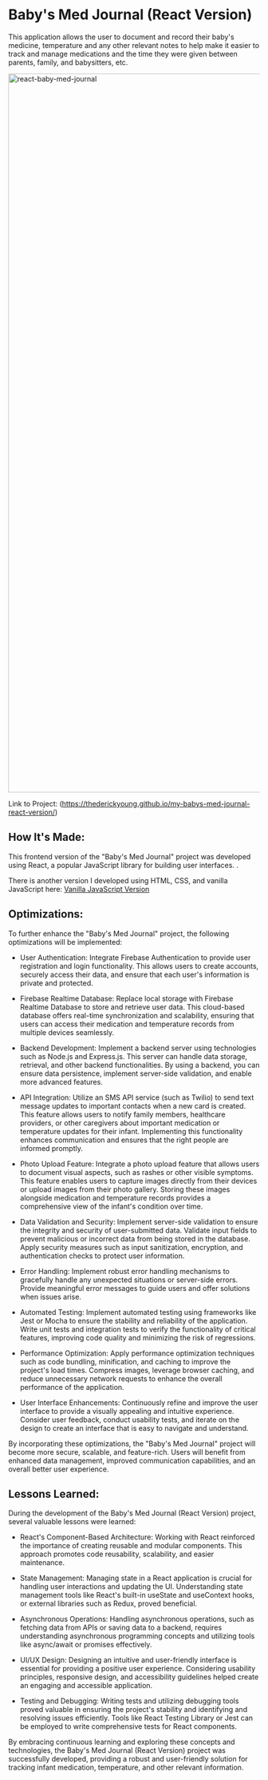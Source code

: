 # Baby's Med Journal (React Version)

This application allows the user to document and record their baby's medicine, temperature and any other relevant notes to help make it easier to track and manage medications and the time they were given between parents, family, and babysitters, etc.

<img width="1439" alt="react-baby-med-journal" src="https://github.com/TheDerickYoung/my-babys-med-journal-react-version/assets/119906716/198b2760-3e9d-456e-8bbd-949e5ff66ded">

Link to Project: (https://thederickyoung.github.io/my-babys-med-journal-react-version/)
## How It's Made: 

This frontend version of the "Baby's Med Journal" project was developed using React, a popular JavaScript library for building user interfaces. .

There is another version I developed using HTML, CSS, and vanilla JavaScript here: [Vanilla JavaScript Version](https://github.com/TheDerickYoung/BabysMedJournal)
## Optimizations:

To further enhance the "Baby's Med Journal" project, the following optimizations will be implemented:

- User Authentication: Integrate Firebase Authentication to provide user registration and login functionality. This allows users to create accounts, securely access their data, and ensure that each user's information is private and protected.

- Firebase Realtime Database: Replace local storage with Firebase Realtime Database to store and retrieve user data. This cloud-based database offers real-time synchronization and scalability, ensuring that users can access their medication and temperature records from multiple devices seamlessly.

- Backend Development: Implement a backend server using technologies such as Node.js and Express.js. This server can handle data storage, retrieval, and other backend functionalities. By using a backend, you can ensure data persistence, implement server-side validation, and enable more advanced features.

- API Integration: Utilize an SMS API service (such as Twilio) to send text message updates to important contacts when a new card is created. This feature allows users to notify family members, healthcare providers, or other caregivers about important medication or temperature updates for their infant. Implementing this functionality enhances communication and ensures that the right people are informed promptly.

- Photo Upload Feature: Integrate a photo upload feature that allows users to document visual aspects, such as rashes or other visible symptoms. This feature enables users to capture images directly from their devices or upload images from their photo gallery. Storing these images alongside medication and temperature records provides a comprehensive view of the infant's condition over time.

- Data Validation and Security: Implement server-side validation to ensure the integrity and security of user-submitted data. Validate input fields to prevent malicious or incorrect data from being stored in the database. Apply security measures such as input sanitization, encryption, and authentication checks to protect user information.

- Error Handling: Implement robust error handling mechanisms to gracefully handle any unexpected situations or server-side errors. Provide meaningful error messages to guide users and offer solutions when issues arise.

- Automated Testing: Implement automated testing using frameworks like Jest or Mocha to ensure the stability and reliability of the application. Write unit tests and integration tests to verify the functionality of critical features, improving code quality and minimizing the risk of regressions.

- Performance Optimization: Apply performance optimization techniques such as code bundling, minification, and caching to improve the project's load times. Compress images, leverage browser caching, and reduce unnecessary network requests to enhance the overall performance of the application.

- User Interface Enhancements: Continuously refine and improve the user interface to provide a visually appealing and intuitive experience. Consider user feedback, conduct usability tests, and iterate on the design to create an interface that is easy to navigate and understand.

By incorporating these optimizations, the "Baby's Med Journal" project will become more secure, scalable, and feature-rich. Users will benefit from enhanced data management, improved communication capabilities, and an overall better user experience.
## Lessons Learned: 

During the development of the Baby's Med Journal (React Version) project, several valuable lessons were learned:

- React's Component-Based Architecture: Working with React reinforced the importance of creating reusable and modular components. This approach promotes code reusability, scalability, and easier maintenance.

- State Management: Managing state in a React application is crucial for handling user interactions and updating the UI. Understanding state management tools like React's built-in useState and useContext hooks, or external libraries such as Redux, proved beneficial.

- Asynchronous Operations: Handling asynchronous operations, such as fetching data from APIs or saving data to a backend, requires understanding asynchronous programming concepts and utilizing tools like async/await or promises effectively.

- UI/UX Design: Designing an intuitive and user-friendly interface is essential for providing a positive user experience. Considering usability principles, responsive design, and accessibility guidelines helped create an engaging and accessible application.

- Testing and Debugging: Writing tests and utilizing debugging tools proved valuable in ensuring the project's stability and identifying and resolving issues efficiently. Tools like React Testing Library or Jest can be employed to write comprehensive tests for React components.

By embracing continuous learning and exploring these concepts and technologies, the Baby's Med Journal (React Version) project was successfully developed, providing a robust and user-friendly solution for tracking infant medication, temperature, and other relevant information.
